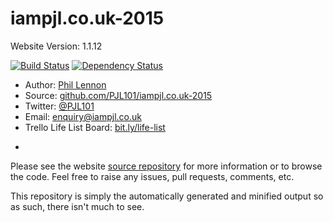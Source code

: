 # iampjl.co.uk-2015
Website Version: 1.1.12

[![Build Status](https://travis-ci.org/PJL101/iampjl.co.uk-2015.svg?branch=master)](https://travis-ci.org/PJL101/iampjl.co.uk-2015)
[![Dependency Status](https://david-dm.org/PJL101/iampjl.co.uk-2015.svg)](https://david-dm.org/PJL101/iampjl.co.uk-2015)

* Author: [Phil Lennon](http://iampjl.co.uk)
* Source: [github.com/PJL101/iampjl.co.uk-2015](http://github.com/PJL101/iampjl.co.uk-2015)
* Twitter: [@PJL101](http://twitter.com/pjl101)
* Email: [enquiry@iampjl.co.uk](mailto:enquiry@iampjl.co.uk)
* Trello Life List Board: [bit.ly/life-list](http://bit.ly/life-list)

-

Please see the website [source repository](http://github.com/PJL101/iampjl.co.uk-2015) for more information or to browse the code. Feel free to raise any issues, pull requests, comments, etc.

This repository is simply the automatically generated and minified output so as such, there isn't much to see.
